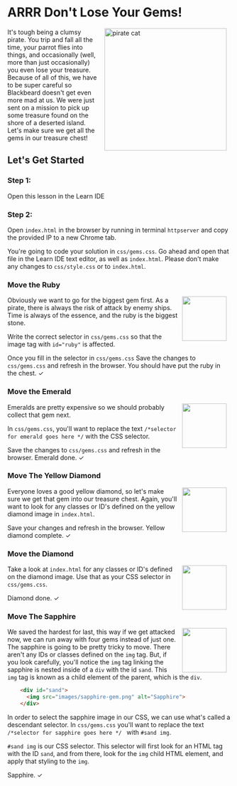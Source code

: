   # ARRR Don't Lose Your Gems!

<img src="https://s3.amazonaws.com/after-school-assets/pirate-cat.jpg" alt="pirate cat" width="275" align="right" hspace="10">

It's tough being a clumsy pirate. You trip and fall all the time, your parrot
flies into things, and occasionally (well, more than just occasionally) you even
lose your treasure. Because of all of this, we have to be super careful so
Blackbeard doesn't get even more mad at us. We were just sent on a mission to
pick up some treasure found on the shore of a deserted island. Let's make sure
we get all the gems in our treasure chest!

## Let's Get Started

### Step 1:

Open this lesson in the Learn IDE

### Step 2:

Open `index.html` in the browser by running in terminal `httpserver` and copy
the provided IP to a new Chrome tab.

You're going to code your solution in `css/gems.css`. Go ahead and open that
file in the Learn IDE text editor, as well as `index.html`. Please don't make any
changes to `css/style.css` or to `index.html`.

### Move the Ruby

<img src="images/ruby-gem.png" align="right" width="100px" hspace="10">

Obviously we want to go for the biggest gem first. As a pirate, there is
always the risk of attack by enemy ships. Time is always of the essence, and
the ruby is the biggest stone.

Write the correct selector in `css/gems.css` so that the image tag with
`id="ruby"` is affected.

Once you fill in the selector in `css/gems.css` Save the changes to
`css/gems.css` and refresh in the browser. You should have put the ruby in the
chest. &#10003;

### Move the Emerald

<img src="images/emerald-gem.png" align="right" width="100px" hspace="10">

Emeralds are pretty expensive so we should probably collect that gem next.

In `css/gems.css`, you'll want to replace the text `/*selector for emerald goes
here */` with the CSS selector.

Save the changes to `css/gems.css` and refresh in the browser. Emerald done.
&#10003;

### Move The Yellow Diamond

<img src="images/yellow-diamond-1.png" align="right" width="100px" hspace="10">

Everyone loves a good yellow diamond, so let's make sure we get that gem into
our treasure chest. Again, you'll want to look for any classes or ID's defined
on the yellow diamond image in `index.html`.

Save your changes and refresh in the browser. Yellow diamond complete. &#10003;

### Move the Diamond

<img src="images/diamond-gem.png" align="right" width="100px" hspace="10">

Take a look at `index.html` for any classes or ID's defined on the diamond
image. Use that as your CSS selector in `css/gems.css`.

Diamond done.  &#10003;

### Move The Sapphire

<img src="images/sapphire-gem.png" align="right" width="100px" hspace="10">

We saved the hardest for last, this way if we get attacked now, we can run away
with four gems instead of just one. The sapphire is going to be pretty tricky to
move. There aren't any IDs or classes defined on the `img` tag. But, if you look
carefully, you'll notice the `img` tag linking the sapphire is nested inside of
a `div` with the id `sand`. This `img` tag is known as a child element of the
parent, which is the `div`.

```html
    <div id="sand">
      <img src="images/sapphire-gem.png" alt="Sapphire">
    </div>

```

 In order to select the sapphire image in our CSS, we can use what's called a
descendant selector. In `css/gems.css` you'll want to replace the text
`/*selector for sapphire goes here */ ` with `#sand img`.

`#sand img` is our CSS selector. This selector will first look for an HTML tag
with the ID `sand`, and from there, look for the `img` child HTML element, and
apply that styling to the `img`.

Sapphire.  &#10003;

